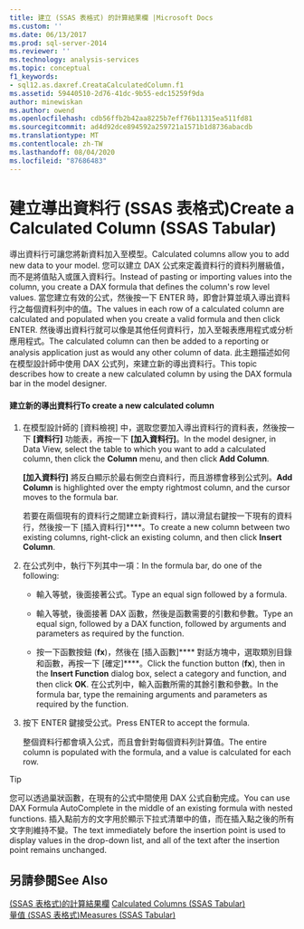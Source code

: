 ```yaml
---
title: 建立 (SSAS 表格式) 的計算結果欄 |Microsoft Docs
ms.custom: ''
ms.date: 06/13/2017
ms.prod: sql-server-2014
ms.reviewer: ''
ms.technology: analysis-services
ms.topic: conceptual
f1_keywords:
- sql12.as.daxref.CreataCalculatedColumn.f1
ms.assetid: 59440510-2d76-41dc-9b55-edc15259f9da
author: minewiskan
ms.author: owend
ms.openlocfilehash: cdb56ffb2b42aa8225b7eff76b11315ea511fd81
ms.sourcegitcommit: ad4d92dce894592a259721a1571b1d8736abacdb
ms.translationtype: MT
ms.contentlocale: zh-TW
ms.lasthandoff: 08/04/2020
ms.locfileid: "87686483"
---
```

# <a name="create-a-calculated-column-ssas-tabular"></a><span data-ttu-id="66e0d-102">建立導出資料行 (SSAS 表格式)</span><span class="sxs-lookup"><span data-stu-id="66e0d-102">Create a Calculated Column (SSAS Tabular)</span></span>
  <span data-ttu-id="66e0d-103">導出資料行可讓您將新資料加入至模型。</span><span class="sxs-lookup"><span data-stu-id="66e0d-103">Calculated columns allow you to add new data to your model.</span></span> <span data-ttu-id="66e0d-104">您可以建立 DAX 公式來定義資料行的資料列層級值，而不是將值貼入或匯入資料行。</span><span class="sxs-lookup"><span data-stu-id="66e0d-104">Instead of pasting or importing values into the column, you create a DAX formula that defines the column's row level values.</span></span> <span data-ttu-id="66e0d-105">當您建立有效的公式，然後按一下 ENTER 時，即會計算並填入導出資料行之每個資料列中的值。</span><span class="sxs-lookup"><span data-stu-id="66e0d-105">The values in each row of a calculated column are calculated and populated when you create a valid formula and then click ENTER.</span></span> <span data-ttu-id="66e0d-106">然後導出資料行就可以像是其他任何資料行，加入至報表應用程式或分析應用程式。</span><span class="sxs-lookup"><span data-stu-id="66e0d-106">The calculated column can then be added to a reporting or analysis application just as would any other column of data.</span></span> <span data-ttu-id="66e0d-107">此主題描述如何在模型設計師中使用 DAX 公式列，來建立新的導出資料行。</span><span class="sxs-lookup"><span data-stu-id="66e0d-107">This topic describes how to create a new calculated column by using the DAX formula bar in the model designer.</span></span>  
  
#### <a name="to-create-a-new-calculated-column"></a><span data-ttu-id="66e0d-108">建立新的導出資料行</span><span class="sxs-lookup"><span data-stu-id="66e0d-108">To create a new calculated column</span></span>  
  
1.  <span data-ttu-id="66e0d-109">在模型設計師的 [資料檢視] 中，選取您要加入導出資料行的資料表，然後按一下 **[資料行]** 功能表，再按一下 **[加入資料行]**。</span><span class="sxs-lookup"><span data-stu-id="66e0d-109">In the model designer, in Data View, select the table to which you want to add a calculated column, then click the **Column** menu, and then click **Add Column**.</span></span>  
  
     <span data-ttu-id="66e0d-110">**[加入資料行]** 將反白顯示於最右側空白資料行，而且游標會移到公式列。</span><span class="sxs-lookup"><span data-stu-id="66e0d-110">**Add Column** is highlighted over the empty rightmost column, and the cursor moves to the formula bar.</span></span>  
  
     <span data-ttu-id="66e0d-111">若要在兩個現有的資料行之間建立新資料行，請以滑鼠右鍵按一下現有的資料行，然後按一下 [插入資料行]\*\*\*\*。</span><span class="sxs-lookup"><span data-stu-id="66e0d-111">To create a new column between two existing columns, right-click an existing column, and then click **Insert Column**.</span></span>  
  
2.  <span data-ttu-id="66e0d-112">在公式列中，執行下列其中一項：</span><span class="sxs-lookup"><span data-stu-id="66e0d-112">In the formula bar, do one of the following:</span></span>  
  
    -   <span data-ttu-id="66e0d-113">輸入等號，後面接著公式。</span><span class="sxs-lookup"><span data-stu-id="66e0d-113">Type an equal sign followed by a formula.</span></span>  
  
    -   <span data-ttu-id="66e0d-114">輸入等號，後面接著 DAX 函數，然後是函數需要的引數和參數。</span><span class="sxs-lookup"><span data-stu-id="66e0d-114">Type an equal sign, followed by a DAX function, followed by arguments and parameters as required by the function.</span></span>  
  
    -   <span data-ttu-id="66e0d-115">按一下函數按鈕 (**fx**)，然後在 [插入函數]\*\*\*\* 對話方塊中，選取類別目錄和函數，再按一下 [確定]\*\*\*\*。</span><span class="sxs-lookup"><span data-stu-id="66e0d-115">Click the function button (**fx**), then in the **Insert Function** dialog box, select a category and function, and then click **OK**.</span></span> <span data-ttu-id="66e0d-116">在公式列中，輸入函數所需的其餘引數和參數。</span><span class="sxs-lookup"><span data-stu-id="66e0d-116">In the formula bar, type the remaining arguments and parameters as required by the function.</span></span>  
  
3.  <span data-ttu-id="66e0d-117">按下 ENTER 鍵接受公式。</span><span class="sxs-lookup"><span data-stu-id="66e0d-117">Press ENTER to accept the formula.</span></span>  
  
     <span data-ttu-id="66e0d-118">整個資料行都會填入公式，而且會針對每個資料列計算值。</span><span class="sxs-lookup"><span data-stu-id="66e0d-118">The entire column is populated with the formula, and a value is calculated for each row.</span></span>  
  
> [!TIP]  
>  <span data-ttu-id="66e0d-119">您可以透過巢狀函數，在現有的公式中間使用 DAX 公式自動完成。</span><span class="sxs-lookup"><span data-stu-id="66e0d-119">You can use DAX Formula AutoComplete in the middle of an existing formula with nested functions.</span></span> <span data-ttu-id="66e0d-120">插入點前方的文字用於顯示下拉式清單中的值，而在插入點之後的所有文字則維持不變。</span><span class="sxs-lookup"><span data-stu-id="66e0d-120">The text immediately before the insertion point is used to display values in the drop-down list, and all of the text after the insertion point remains unchanged.</span></span>  
  
## <a name="see-also"></a><span data-ttu-id="66e0d-121">另請參閱</span><span class="sxs-lookup"><span data-stu-id="66e0d-121">See Also</span></span>  
 <span data-ttu-id="66e0d-122">[&#40;SSAS 表格式&#41;的計算結果欄](ssas-calculated-columns.md) </span><span class="sxs-lookup"><span data-stu-id="66e0d-122">[Calculated Columns &#40;SSAS Tabular&#41;](ssas-calculated-columns.md) </span></span>  
 [<span data-ttu-id="66e0d-123">量值 &#40;SSAS 表格式&#41;</span><span class="sxs-lookup"><span data-stu-id="66e0d-123">Measures &#40;SSAS Tabular&#41;</span></span>](measures-ssas-tabular.md)  
  
  
